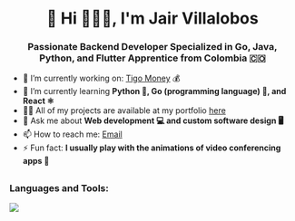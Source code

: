 <h1 align="center">🚀 Hi 🧑🏾‍💻, I'm Jair Villalobos</h1>
<h3 align="center">Passionate Backend Developer Specialized in Go, Java, Python, and Flutter Apprentice from Colombia 🇨🇴</h3>

- 🔭 I’m currently working on: [Tigo Money](https://tigomoney.com/gt/home-gt) 💰
- 🌱 I’m currently learning **Python 🐍, Go (programming language) 🐹, and React ⚛️**
- 👨‍💻 All of my projects are available at my portfolio [here](https://jairvillalobos.com/)
- 💬 Ask me about **Web development 💻 and custom software design 🖥️**
- 📫 How to reach me: [Email](mailto:juanjair2018@hotmail.com)
- ⚡ Fun fact: **I usually play with the animations of video conferencing apps 🎥**

## <h3 align="left">Languages and Tools:</h3>

<p align="left">
  <a href="https://skillicons.dev">
    <img src="https://skillicons.dev/icons?i=docker,fastapi,aws,go,django,python,java,figma,express,angular,sass,nextjs,js,html,css,react,postman,postgresql,linux,nodejs,git,spring,tailwindcss,mysql,qt,sequelize,vscode,wordpress,ts,bootstrap" />
  </p>
</p>
